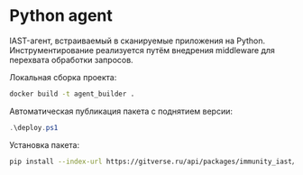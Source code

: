 # Python agent

IAST-агент, встраиваемый в сканируемые приложения на Python. Инструментирование реализуется путём внедрения middleware для перехвата обработки запросов.

Локальная сборка проекта:

```bash
docker build -t agent_builder .
```

Автоматическая публикация пакета с поднятием версии:

```powershell
.\deploy.ps1
```

Установка пакета:

```bash
pip install --index-url https://gitverse.ru/api/packages/immunity_iast/pypi/simple/ immunity-python-agent
```
